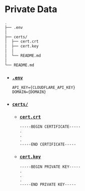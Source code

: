 # Private Data

```sh
.
├── .env
│
├── certs/
│  ├── cert.crt
│  ├── cert.key
│  │
│  └── README.md
│
└── README.md
```

- ### [`.env`](.env)

  ```
  API_KEY={CLOUDFLARE_API_KEY}
  DOMAIN={DOMAIN}
  ```

- ### [`certs/`](certs)

  - ### [`cert.crt`](certs/cert.crt)

    ```
    -----BEGIN CERTIFICATE-----
    .
    .
    .
    -----END CERTIFICATE-----
    ```

  - ### [`cert.key`](certs/cert.key)

    ```
    -----BEGIN PRIVATE KEY-----
    .
    .
    .
    -----END PRIVATE KEY-----
    ```
